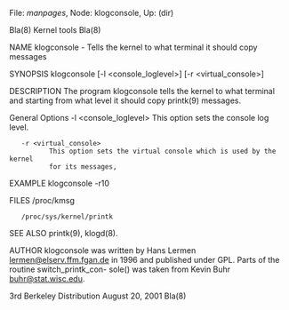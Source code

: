 File: *manpages*,  Node: klogconsole,  Up: (dir)

Bla(8)                           Kernel tools                           Bla(8)



NAME
       klogconsole - Tells the kernel to what terminal it should copy messages

SYNOPSIS
       klogconsole [-l <console_loglevel>] [-r <virtual_console>]

DESCRIPTION
       The  program klogconsole tells the kernel to what terminal and starting
       from what level it should copy printk(9) messages.

   General Options
       -l <console_loglevel>
              This option sets the console log level.

       -r <virtual_console>
              This option sets the virtual console which is used by the kernel
              for its messages,

EXAMPLE
       klogconsole -r10

FILES
       /proc/kmsg

       /proc/sys/kernel/printk

SEE ALSO
       printk(9), klogd(8).

AUTHOR
       klogconsole  was  written by Hans Lermen <lermen@elserv.ffm.fgan.de> in
       1996 and published under GPL.  Parts of the routine  switch_printk_con-
       sole() was taken from Kevin Buhr <buhr@stat.wisc.edu>.



3rd Berkeley Distribution       August 20, 2001                         Bla(8)

